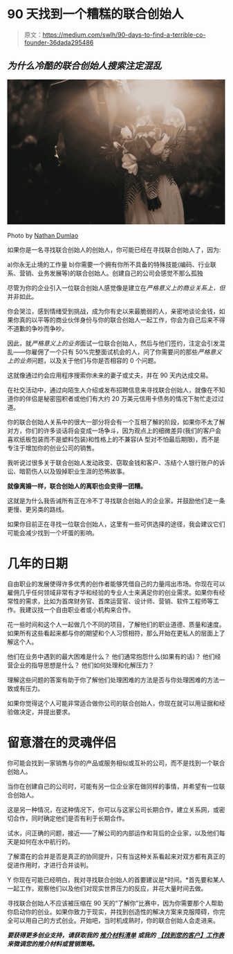 # 90 天找到一个糟糕的联合创始人

> 原文：<https://medium.com/swlh/90-days-to-find-a-terrible-co-founder-36dada295486>

## *为什么冷酷的联合创始人搜索注定混乱*

![](img/01d3d24c6d78831db19cb4e7b5ac3ddb.png)

Photo by [Nathan Dumlao](https://unsplash.com/@nate_dumlao?utm_source=unsplash&utm_medium=referral&utm_content=creditCopyText)

如果你是一名寻找联合创始人的创始人，你可能已经在寻找联合创始人了，因为:

a)你永无止境的工作量
b)你需要一个拥有你所不具备的特殊技能(编码、行业联系、营销、业务发展等)的联合创始人。创建自己的公司会感觉不那么孤独

尽管为你的企业引入一位联合创始人感觉像是建立在*严格意义上的商业关系上，但*并非如此。

你会哭泣，感到情绪受到挑战，成为你有史以来最脆弱的人，亲密地谈论金钱，如果你真的以平等的商业伙伴身份与你的联合创始人一起工作，你会为自己后来不得不道歉的争吵而争吵。

因此，就*严格意义上的业务*面试一位联合创始人，然后与他们签约，注定会引发混乱——你雇佣了一个只有 50%完整面试机会的人，问了你需要问的那些*严格意义上的业务*问题，以及关于他们与你是否相容的 0 个问题。

这就像通过约会应用程序搜索你未来的妻子或丈夫，并在 90 天内达成交易。

在社交活动中，通过向陌生人介绍或发布招聘信息来寻找联合创始人，就像在不知道你的伴侣是秘密囤积者或他们有大约 20 万美元信用卡债务的情况下匆忙走过过道。

你的联合创始人关系中的很大一部分将会有一个互相了解的阶段，如果你不太了解对方，你们的许多谈话将会变成一场争斗，因为观点上的细微差异(我们的客户会喜欢纸板包装而不是塑料包装)和性格上的不兼容(A 型对不怕最后期限)，而不是专注于增加你的创业公司的销售。

我听说过很多关于联合创始人发动政变、窃取金钱和客户、冻结个人银行账户的诉讼、暗箭伤人以及毁掉职业生涯的恐怖故事。

**就像离婚一样，联合创始人的离职也会变得一团糟。**

这就是为什么我告诫所有正在冷不丁寻找联合创始人的企业家，并鼓励他们走一条更慢、更另类的路线。

如果你目前正在寻找一位联合创始人，这里有一些可供选择的途径，我会建议它们可能会减少找到一个坏蛋的影响。

# **几年的日期**

自由职业的发展使得许多优秀的创作者能够凭借自己的力量闯出市场。你现在可以雇佣几乎任何领域非常有才华和经验的专业人士来满足你的创业需求。如果你有经常性的需求，比如为首席财务官、首席运营官、设计师、营销、软件工程师等工作。我建议找一个自由职业者或小机构来合作。

花一些时间和这个人一起做几个不同的项目，了解他们的职业道德、质量和速度。如果所有这些看起来都与你的期望和个人习惯相符，那么开始在更私人的层面上了解这个人。

他们在业务中遇到的最大困难是什么？
他们通常抱怨什么(如果有的话)？
他们经营企业的指导思想是什么？
他们如何处理和化解压力？

理解这些问题的答案有助于你了解他们处理困难的方法是否与你处理困难的方法一致或有压力。

如果你觉得这个人可能非常适合做你公司的联合创始人，你现在就可以用证据和经验做决定，并提出要求。

# 留意潜在的灵魂伴侣

你可能会找到一家销售与你的产品或服务相似或互补的公司，而不是找到一个联合创始人。

当你在创建自己的公司时，可能有另一位企业家在做同样的事情，并希望有一位联合创始人。

这是另一种情况，在这种情况下，你可以与这家公司长期合作，建立关系网，或密切合作，同时确定他们是否有利于长期合作。

试水，问正确的问题，接近——了解公司的内部运作和背后的企业家，以及他们每天是如何在水中航行的。

了解潜在的合并是否是真正的协同提升，只有当这种关系看起来对双方都有真正的促进作用时，才进行合并谈判。

Y 你现在可能已经明白，我对寻找联合创始人的首要建议是*时间。*首先要和某人一起工作，观察他们以及他们对现实世界压力的反应，并花大量时间去做。

寻找联合创始人不应该被压缩在 90 天的“了解你”比赛中，因为你需要那个人帮助你启动你的创业。如果你致力于现实，并找到创造性的解决方案来克服障碍，你完全可以用自己的方式创业。开始吧，当时机成熟时，你的联合创始人会走进来。

***要获得更多创业支持，请获取我的*** [***推介材料清单***](https://www.ascent-strategy.com/pitchdeckchecklist) ***或我的*** [***【找到您的客户】工作表***](https://www.ascent-strategy.com/findcustomers) ***来微调您的推介材料或营销策略。***